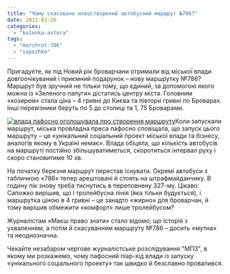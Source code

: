 ```yaml
---
title: "Чому скасовано новостворений автобусний маршрут №786?"
date: 2012-03-26
categories: 
  - "kolonka-avtora"
tags: 
  - "marshrut-786"
  - "sapozhko"
---
```


Пригадуєте, як під Новий рік броварчани отримали від міської влади довгоочікуваний і приємний подарунок – нову маршрутку №786? Маршрут був зручний не тільки тому, що єдиний, за допомогою якого можна із «Зеленого папуги» дістатись центру міста. Головним «козирем» стала ціна – 4 гривні до Києва та півтори гривні по Броварах. Інші перевізники беруть по 5 до столиці та 1, 75 Броварами.

[![](https://mpz.brovary.org/wp-content/uploads/2012/03/pryemna_novyna.jpg "влада пафосно оголошувала про створення маршруту")](https://mpz.brovary.org/wp-content/uploads/2012/03/pryemna_novyna.jpg)Коли запускали маршрут, міська провладна преса пафосно сповіщала, що запуск цього маршруту – це «унікальний соціальний проект міської влади та бізнесу, аналогів якому в Україні немає». Влада обіцяла, що кількість автобусів на маршруті постійно збільшуватиметься, скоротиться інтервал руху і скоро становитиме 10 хв.

На початку березня маршрут перестав існувати. Окремі автобуси з табличкою «786» тепер арештовані й стоять на штрафмайданчику. В годину пік знову треба тиснутись в переповнену 327-му. Цікаво: Сапожко вирішив, що і тролейбусна лінія (яка тільки будується), і маршрутка ціною в 4 гривні – це занадто «жирно» для броварчан, й тому вирішив обмежити «комфорт» лише тролейбусом?

Журналістам «Маєш право знати» стало відомо, що історія з ухваленням, а потім й скасуванням маршруту №786 – досить «мутна» та неоднозначна.

Чекайте незабаром чергове журналістське розслідування "МПЗ", в якому ми розкажемо, чому пафосний піар-хід влади із запуску «унікального соціального проекту» так швидко й безславно провалився.
